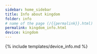 ```yaml
---
sidebar: home_sidebar
title: Info about kingdom
folder: info
# name of the page (/{{permalink}}.html)
permalink: kingdom_info.html
device: kingdom
---
```

{% include templates/device_info.md %}
